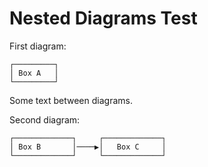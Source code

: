 # Nested Diagrams Test

First diagram:
```
┌─────────┐
│ Box A   │
└─────────┘
```

Some text between diagrams.

Second diagram:
```
┌─────────────┐     ┌─────────────┐
│ Box B       │────▶│   Box C     │
└─────────────┘     └─────────────┘
```